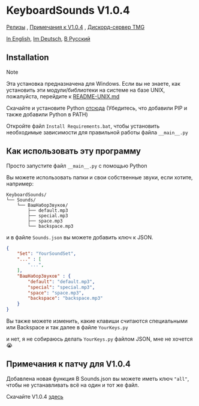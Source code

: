 # KeyboardSounds V1.0.4
[Релизы](https://github.com/GDTMG232/KeyboardSounds/releases) , [Примечания к V1.0.4](#примечания-к-патчу-для-v104) , [Дискорд-сервер TMG](https://discord.com/invite/QtXPH9SVzV) 

[In English](https://github.com/GDTMG232/KeyboardSounds/blob/main/README.md), [Im Deutsch](https://github.com/GDTMG232/KeyboardSounds/blob/main/READMEs/LANGUAGES/README-DE.md), [В Русский](https://github.com/GDTMG232/KeyboardSounds/blob/main/READMEs/LANGUAGES/README-RU.md)

## Installation

> [!Note]
> Эта установка предназначена для Windows. Если вы не знаете, как установить эти модули/библиотеки на системе на базе UNIX, пожалуйста, перейдите к [README-UNIX.md](https://github.com/GDTMG232/KeyboardSounds/blob/main/READMEs/README-UNIX.md)

Скачайте и установите Python [отсюда](https://www.python.org/ftp/python/3.12.6/python-3.12.6-amd64.exe) (Убедитесь, что добавили PIP и также добавили Python в PATH)

Откройте файл `Install Requirements.bat`, чтобы установить необходимые зависимости для правильной работы файла `__main__.py`

## Как использовать эту программу

Просто запустите файл `__main__.py` с помощью Python

Вы можете использовать папки и свои собственные звуки, если хотите, например:
```
KeyboardSounds/
└── Sounds/
    └── ВашНаборЗвуков/
        ├── default.mp3
        ├── special.mp3
        ├── space.mp3
        └── backspace.mp3
```

и в файле `Sounds.json` вы можете добавить ключ к JSON.

```json
{
    "Set": "YourSoundSet",
    "..." : [
        "...",
    ],
    "ВашНаборЗвуков" : {
        "default": "default.mp3",
        "special": "special.mp3", 
        "space": "space.mp3",
        "backspace": "backspace.mp3"
    }
}
```

Вы также можете изменить, какие клавиши считаются специальными или Backspace и так далее в файле `YourKeys.py`

и нет, я не собираюсь делать `YourKeys.py` файлом JSON, мне не хочется 😭

## Примечания к патчу для V1.0.4

Добавлена новая функция В Sounds.json вы можете иметь ключ `"all"`, чтобы не устанавливать всё на один и тот же файл.

Скачайте V1.0.4 [здесь](https://github.com/GDTMG232/KeyboardSounds/releases/tag/v1.0.4)
